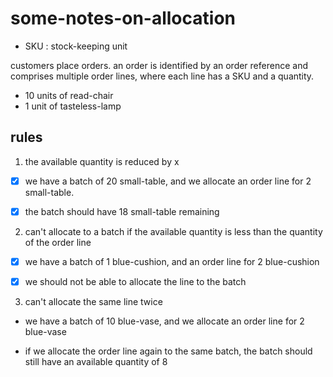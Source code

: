 # some-notes-on-allocation

- SKU : stock-keeping unit

customers place orders. an order is identified by an order reference and comprises multiple order lines,
where each line has a SKU and a quantity.

- 10 units of read-chair
- 1 unit of tasteless-lamp

## rules

1.  the available quantity is reduced by x 

- [x] we have a batch of 20 small-table, and we allocate an order line for 2 small-table.

- [x] the batch should have 18 small-table remaining

2.  can't allocate to a batch if the available quantity is less than the quantity of the order line

- [x]  we have a batch of 1 blue-cushion, and an order line for 2 blue-cushion

- [x] we should not be able to allocate the line to the batch

3. can't allocate the same line twice

- we have a batch of 10 blue-vase, and we allocate an order line for 2 blue-vase

- if we allocate the order line again to the same batch, the batch should still have an available quantity of 8

